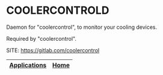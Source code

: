 # COOLERCONTROLD

 Daemon for "coolercontrol", to monitor your cooling devices.
 
 Required by "coolercontrol".

 SITE: https://gitlab.com/coolercontrol

 | [Applications](https://portable-linux-apps.github.io/apps.html) | [Home](https://portable-linux-apps.github.io)
 | --- | --- |
